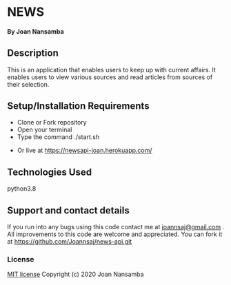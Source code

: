 # NEWS
#### By Joan Nansamba
## Description
This is an application that enables users to keep up with current affairs. It enables users to view various sources and read articles from sources of their selection.
## Setup/Installation Requirements 
- Clone or Fork repository
- Open your terminal
- Type the command ./start.sh
* Or live at https://newsapi-joan.herokuapp.com/
## Technologies Used
python3.8
## Support and contact details
If you run into any bugs using this code contact me at joannsaj@gmail.com . All improvements to this code are welcome and appreciated. You can fork it at https://github.com/Joannsaj/news-api.git
### License
[MIT license](LICENSE)
Copyright (c) 2020 Joan Nansamba